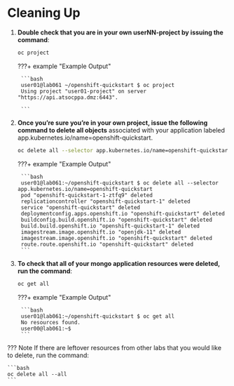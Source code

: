 # Cleaning Up

1. **Double check that you are in your own userNN-project by issuing the command**:

    ```bash
    oc project
    ```

    ???+ example "Example Output"

        ```bash
        user01@lab061 ~/openshift-quickstart $ oc project
        Using project "user01-project" on server "https://api.atsocppa.dmz:6443".

        ```

1. **Once you’re sure you’re in your own project, issue the following command to delete all objects** associated with your application labeled app.kubernetes.io/name=openshift-quickstart.  

    ```bash
    oc delete all --selector app.kubernetes.io/name=openshift-quickstart
    ```

    ???+ example "Example Output"

        ```bash
        user01@lab061:~/openshift-quickstart $ oc delete all --selector app.kubernetes.io/name=openshift-quickstart
        pod "openshift-quickstart-1-ztfq9" deleted
        replicationcontroller "openshift-quickstart-1" deleted
        service "openshift-quickstart" deleted
        deploymentconfig.apps.openshift.io "openshift-quickstart" deleted
        buildconfig.build.openshift.io "openshift-quickstart" deleted
        build.build.openshift.io "openshift-quickstart-1" deleted
        imagestream.image.openshift.io "openjdk-11" deleted
        imagestream.image.openshift.io "openshift-quickstart" deleted
        route.route.openshift.io "openshift-quickstart" deleted
        ```

1. **To check that all of your mongo application resources were deleted, run the command**:

    ```bash
    oc get all
    ```

    ???+ example "Example Output"

        ```bash
        user01@lab061:~/openshift-quickstart $ oc get all
        No resources found.
        user00@lab061:~$
        ```

??? Note
    If there are leftover resources from other labs that you would like to delete, run the command:

    ```bash
    oc delete all --all 
    ```
